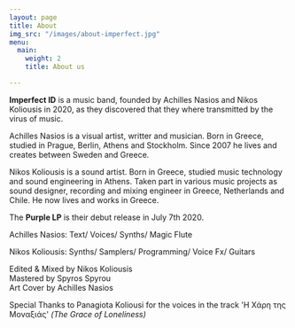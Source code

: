 ```yaml
---
layout: page
title: About
img_src: "/images/about-imperfect.jpg"
menu:
  main:
    weight: 2
    title: About us

---
```

**Imperfect ID** is a music band, founded by Achilles Nasios and Nikos Koliousis in 2020, as they discovered that they where transmitted by the virus of music.

Achilles Nasios is a visual artist, writter and musician. Born in Greece, studied in Prague, Berlin, Athens and Stockholm. Since 2007 he lives and creates between Sweden and Greece.

Nikos Koliousis is a sound artist. Born in Greece, studied music technology and sound engineering in Athens. Taken part in various music projects as sound designer, recording and mixing engineer in Greece, Netherlands and Chile. He now lives and works in Greece.

The **Purple LP** is their debut release in July 7th 2020.

Achilles Nasios: Text/ Voices/ Synths/ Magic Flute  
  
Nikos Koliousis: Synths/ Samplers/ Programming/ Voice Fx/ Guitars  
  
Edited & Mixed by Nikos Koliousis  
Mastered by Spyros Spyrou  
Art Cover by Achilles Nasios  
  
Special Thanks to Panagiota Koliousi for the voices in the track 'Η Χάρη της Μοναξιάς' _(The Grace of Loneliness)_